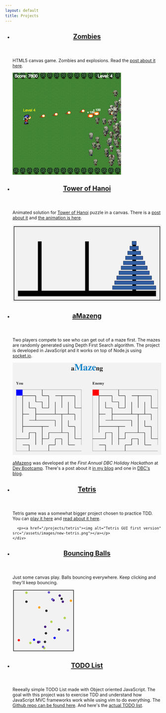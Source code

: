 ```yaml
---
layout: default
title: Projects
---
```


<ul class="list projects-list">
  <!-- Zombies -->
  <li class="list-item">
    <header class="list-item-header">
      <h2 class="list-item-title"><a href="/projects/zombies">Zombies</a></h2>
    </header>
    <div class="list-item-content">
      <p>HTML5 canvas game. Zombies and explosions. Read the <a href="/zombies-html5-canvas-game">post about it here</a>.</p>
      <a href="/projects/zombies"><img alt="Zombies canvas game" src="/assets/images/zombies.png"></a>
    </div>
  </li>

  <!-- Tower of Hanoi -->
  <li class="list-item">
    <header class="list-item-header">
      <h2 class="list-item-title"><a href="/projects/tower-of-hanoi">Tower of Hanoi</a></h2>
    </header>
    <div class="list-item-content">
      <p>Animated solution for <a href="http://en.wikipedia.org/wiki/Tower_of_Hanoi" target="_blank">Tower of Hanoi</a> puzzle in a canvas. There is a <a href="/tower-of-hanoi">post about it</a> and <a href="/projects/tower-of-hanoi">the animation is here</a>.</p>
      <a href="/projects/tower-of-hanoi"><img alt="Tower of Hanoi" src="/assets/images/tower-of-hanoi.png"></a>
    </div>
  </li>

  <!-- aMazeng -->
  <li class="list-item">
    <header class="list-item-header">
      <h2 class="list-item-title"><a href="http://aMazeng.herokuapp.com" target="_blank">aMazeng</a></h2>
    </header>
    <div class="list-item-content">
      <p>Two players compete to see who can get out of a maze first. The mazes are randomly generated using Depth First Search algorithm. The project is developed in JavaScript and it works on top of Node.js using <a href="http://socket.io" target="_blank">socket.io</a>.</p>
      <p><a href="http://aMazeng.herokuapp.com" target="_blank"><img alt="aMazeng" src="/assets/images/amazeng.png"></a></p>
      <p><a href="http://aMazeng.herokuapp.com" target="_blank">aMazeng</a> was developed at the <em>First Annual DBC Holiday Hackathon</em> at <a href="http://devbootcamp.com" target="_blank">Dev Bootcamp</a>. There's a post about it <a href="/aMazeng">in my blog</a> and one in <a href="http://devbootcamp.com/2013/12/20/first-annual-dbc-holiday-hackathon/" target="_blank">DBC's blog</a>.</p>
    </div>
  </li>

  <!-- Tetris -->
  <li class="list-item">
    <header class="list-item-header">
      <h2 class="list-item-title"><a href="/projects/tetris">Tetris</a></h2>
    </header>
    <div class="list-item-content">
      <p>Tetris game was a somewhat bigger project chosen to practice TDD. You can <a href="/projects/tetris">play it here</a> and <a href="/tetris">read about it here</a>.

      <p><a href="/projects/tetris"><img alt="Tetris GUI first version" src="/assets/images/new-tetris.png"></a></p>
    </div>
  </li>

  <!-- Bouncing Balls -->
  <li class="list-item">
    <header class="list-item-header">
      <h2 class="list-item-title"><a href="/projects/bouncing-balls">Bouncing Balls</a></h2>
    </header>
    <div class="list-item-content">
      <p>Just some canvas play. Balls bouncing everywhere. Keep clicking and they'll keep bouncing.</p>
      <a href="/projects/bouncing-balls"><img alt="Bouncing Balls" src="/assets/images/bouncing-balls.png"></a>
    </div>
  </li>

  <!-- TODO List -->
  <li class="list-item">
    <header class="list-item-header">
      <h2 class="list-item-title"><a href="/projects/todo-list-oo">TODO List</a></h2>
    </header>
    <div class="list-item-content">
      <p>Reeeally simple TODO List made with Object oriented JavaScript. The goal with this project was to exercise TDD and understand how JavaScript MVC frameworks work while using vim to do everything. The <a href="https://github.com/brunops/todoListOO" target="_blank">Github repo can be found here</a>. And here's the <a href="/projects/todo-list-oo">actual TODO list</a>.</p>
    </div>
  </li>
</ul>
